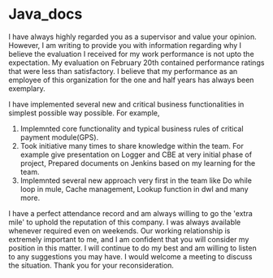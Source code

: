 # Java_docs

I have always highly regarded you as a supervisor and value your opinion. However, I am writing to provide you with information regarding why I believe the evaluation I received for my work performance is not upto the expectation. My evaluation on February 20th contained performance ratings that were less than satisfactory. I believe that my performance as an employee of this organization for the one and half years has always been exemplary.  

I have implemented several new and critical business functionalities in simplest possible way possible. For example,
1) Implemnted core functionality and typical business rules of critical payment module(GPS).
2) Took initiative many times to share knowledge within the team. For example give presentation on Logger and CBE at very initial phase of project, Prepared documents on Jenkins based   on my learning for the team.
3) Implemnted several new approach very first in the team like Do while loop in mule, Cache management, Lookup function in dwl and many more.

I have a perfect attendance record and am always willing to go the 'extra mile' to uphold the reputation of this company. I was always available whenever required even on weekends. Our working relationship is extremely important to me, and I am confident that you will consider my position in this matter. I will continue to do my best and am willing to listen to any suggestions you may have. I would welcome a meeting to discuss the situation. Thank you for your reconsideration.
